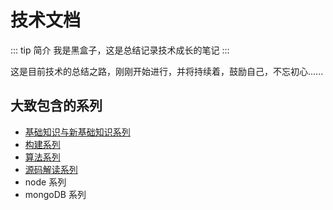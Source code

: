 # 技术文档

::: tip 简介
  我是黑盒子，这是总结记录技术成长的笔记
:::

这是目前技术的总结之路，刚刚开始进行，并将持续着，鼓励自己，不忘初心......

## 大致包含的系列

+ [基础知识与新基础知识系列](/basic/)
+ [构建系列](/tools/)
+ [算法系列](/LeetCode/)
+ [源码解读系列](/vue-resource/)
+ node 系列
+ mongoDB 系列

